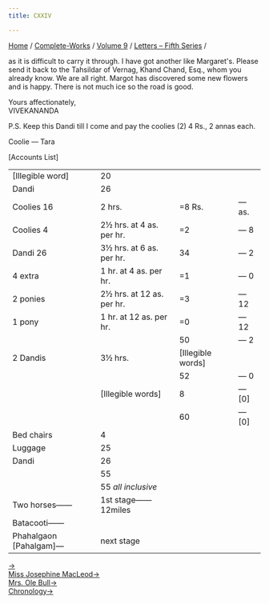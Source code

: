 ```yaml
---
title: CXXIV

---
```



[Home](../../../index.htm) / [Complete-Works](../../complete_works.htm)
/ [Volume 9](../volume_9_contents.htm) / [Letters – Fifth
Series](letters_fifth_series_contents.htm) /

 as it is difficult to
carry it through. I have got another like Margaret's. Please send it
back to the Tahsildar of Vernag, Khand Chand, Esq., whom you already
know. We are all right. Margot has discovered some new flowers and is
happy. There is not much ice so the road is good.

Yours affectionately,  
VIVEKANANDA

P.S. Keep this Dandi till I come and pay the coolies (2) 4 Rs., 2 annas
each.

Coolie — Tara

\[Accounts List\]

|                          |                           |                     |         |
|--------------------------|---------------------------|---------------------|---------|
| \[Illegible word\]       | 20                        |                     |         |
| Dandi                    | 26                        |                     |         |
| Coolies 16               | 2 hrs.                    | =8 Rs.              | —as.    |
| Coolies 4                | 2½ hrs. at 4 as. per hr.  | =2                  | — 8     |
| Dandi 26                 | 3½ hrs. at 6 as. per hr.  | 34                  | — 2     |
| 4 extra                  | 1 hr. at 4 as. per hr.    | =1                  | — 0     |
| 2 ponies                 | 2½ hrs. at 12 as. per hr. | =3                  | — 12    |
| 1 pony                   | 1 hr. at 12 as. per hr.   | =0                  | — 12    |
|                          |                           | 50                  | — 2     |
| 2 Dandis                 | 3½ hrs.                   | \[Illegible words\] |         |
|                          |                           | 52                  | — 0     |
|                          | \[Illegible words\]       | 8                   | — \[0\] |
|                          |                           | 60                  | — \[0\] |
| Bed chairs               | 4                         |                     |         |
| Luggage                  | 25                        |                     |         |
| Dandi                    | 26                        |                     |         |
|                          | 55                        |                     |         |
|                          | 55 *all inclusive*        |                     |         |
| Two horses——             | 1st stage——12miles        |                     |         |
| Batacooti——              |                           |                     |         |
| Phahalgaon \[Pahalgam\]— | next stage                |                     |         |

[→](125_mr_j_j_goodwins_mother.htm)  
[Miss Josephine
MacLeod→](../../volume_8/epistles_fourth_series/135_joe.htm)  
[Mrs. Ole
Bull→](../../volume_6/epistles_second_series/145_dhira_mata.htm)  
[Chronology→](../../volume_8/epistles_fourth_series/131_rakhal.htm)


